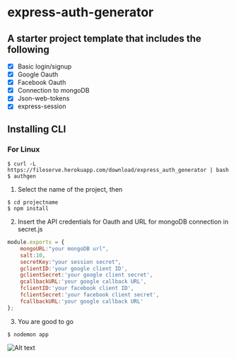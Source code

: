 # express-auth-generator

## A starter project template that includes the following

- [X] Basic login/signup
- [X] Google Oauth
- [X] Facebook Oauth
- [X] Connection to mongoDB
- [X] Json-web-tokens
- [X] express-session

## Installing CLI  

### For Linux

```
$ curl -L https://fileserve.herokuapp.com/download/express_auth_generator | bash
$ authgen
```



1. Select the name of the project, then

```
$ cd projectname
$ npm install
```


2. Insert the API credentials for Oauth and URL for mongoDB connection in secret.js

```javascript
module.exports = {
    mongoURL:"your mongoDB url",
    salt:10,
    secretKey:"your session secret",
    gclientID:'your google client ID',
    gclientSecret:'your google client secret',
    gcallbackURL:'your google callback URL',
    fclientID:'your facebook client ID',
    fclientSecret:'your facebook client secret',
    fcallbackURL:'your google callback URL'
};

```


3. You are good to go

```
$ nodemon app
```


![Alt text](https://blog.christopherianmurphy.com/assets/images/posts/publishing-npm-packages/publishing-npm-packages.png)
